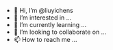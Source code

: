 - 👋 Hi, I’m @liuyichens
- 👀 I’m interested in ...
- 🌱 I’m currently learning ...
- 💞️ I’m looking to collaborate on ...
- 📫 How to reach me ...

<!---
liuyichens/liuyichens is a ✨ special ✨ repository because its `README.md` (this file) appears on your GitHub profile.
You can click the Preview link to take a look at your changes.
--->
